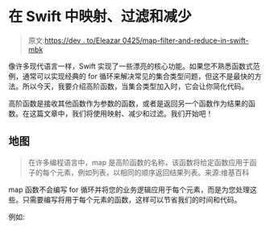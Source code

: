 # 在 Swift 中映射、过滤和减少

> 原文:[https://dev . to/Eleazar 0425/map-filter-and-reduce-in-swift-mbk](https://dev.to/eleazar0425/map-filter-and-reduce-in-swift-mbk)

像许多现代语言一样，Swift 实现了一些漂亮的核心功能。如果您不熟悉函数式范例，通常可以实现经典的 for 循环来解决常见的集合类型问题，但这不是最快的方法。所以今天，我要介绍高阶函数，当集合类型加入时，它会让你简化代码。

高阶函数是接收其他函数作为参数的函数，或者是返回另一个函数作为结果的函数。在这篇文章中，我们将使用映射、减少和过滤。我们开始吧！

## 地图

> 在许多编程语言中，map 是高阶函数的名称，该函数将给定函数应用于函子的每个元素，例如列表，以相同的顺序返回结果列表。来源:维基百科

map 函数不会编写 for 循环并将您的业务逻辑应用于每个元素，而是为您处理这些。只需要编写将用于每个元素的函数，这样可以节省我们的时间和代码。

例如: